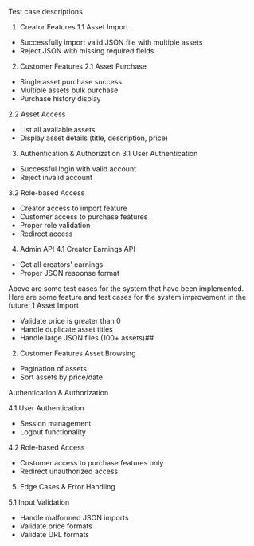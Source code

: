 Test case descriptions
1. Creator Features
1.1 Asset Import
- Successfully import valid JSON file with multiple assets
- Reject JSON with missing required fields

2. Customer Features
2.1 Asset Purchase
- Single asset purchase success
- Multiple assets bulk purchase
- Purchase history display

2.2 Asset Access
- List all available assets
- Display asset details (title, description, price)

3. Authentication & Authorization
3.1 User Authentication
- Successful login with valid account
- Reject invalid account

3.2 Role-based Access
- Creator access to import feature
- Customer access to purchase features
- Proper role validation
- Redirect access

4. Admin API
4.1 Creator Earnings API
- Get all creators' earnings
- Proper JSON response format


Above are some test cases for the system that have been implemented. Here are some feature and test cases for the system improvement in the future: 
1 Asset Import
- Validate price is greater than 0
- Handle duplicate asset titles
- Handle large JSON files (100+ assets)## 

2. Customer Features
Asset Browsing
- Pagination of assets
- Sort assets by price/date

Authentication & Authorization

4.1 User Authentication
- Session management
- Logout functionality

4.2 Role-based Access
- Customer access to purchase features only
- Redirect unauthorized access

5. Edge Cases & Error Handling

5.1 Input Validation
- Handle malformed JSON imports
- Validate price formats
- Validate URL formats